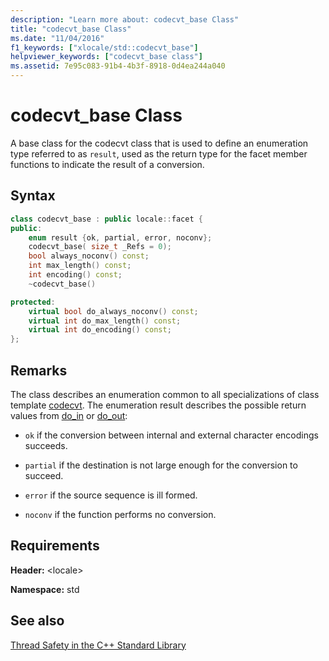 ```yaml
---
description: "Learn more about: codecvt_base Class"
title: "codecvt_base Class"
ms.date: "11/04/2016"
f1_keywords: ["xlocale/std::codecvt_base"]
helpviewer_keywords: ["codecvt_base class"]
ms.assetid: 7e95c083-91b4-4b3f-8918-0d4ea244a040
---
```

# codecvt_base Class

A base class for the codecvt class that is used to define an enumeration type referred to as `result`, used as the return type for the facet member functions to indicate the result of a conversion.

## Syntax

```cpp
class codecvt_base : public locale::facet {
public:
    enum result {ok, partial, error, noconv};
    codecvt_base( size_t _Refs = 0);
    bool always_noconv() const;
    int max_length() const;
    int encoding() const;
    ~codecvt_base()

protected:
    virtual bool do_always_noconv() const;
    virtual int do_max_length() const;
    virtual int do_encoding() const;
};
```

## Remarks

The class describes an enumeration common to all specializations of class template [codecvt](../standard-library/codecvt-class.md). The enumeration result describes the possible return values from [do_in](../standard-library/codecvt-class.md#do_in) or [do_out](../standard-library/codecvt-class.md#do_out):

- `ok` if the conversion between internal and external character encodings succeeds.

- `partial` if the destination is not large enough for the conversion to succeed.

- `error` if the source sequence is ill formed.

- `noconv` if the function performs no conversion.

## Requirements

**Header:** \<locale>

**Namespace:** std

## See also

[Thread Safety in the C++ Standard Library](../standard-library/thread-safety-in-the-cpp-standard-library.md)
